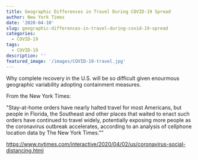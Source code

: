 ```yaml
---
title: Geographic Differences in Travel During COVID-19 Spread
author: New York Times
date: '2020-04-10'
slug: geographic-differences-in-travel-during-covid-19-spread
categories:
  - COVID-19
tags:
  - COVID-19
description: ''
featured_image: '/images/COVID-19-travel.jpg'
---
```

Why complete recovery in the U.S. will be so difficult given enourmous geographic variability adopting containment measures.

From the New York Times: 

"Stay-at-home orders have nearly halted travel for most Americans, but people in Florida, the Southeast and other places that waited to enact such orders have continued to travel widely, potentially exposing more people as the coronavirus outbreak accelerates, according to an analysis of cellphone location data by The New York Times.""

https://www.nytimes.com/interactive/2020/04/02/us/coronavirus-social-distancing.html
